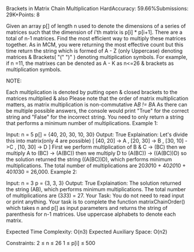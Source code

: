 Brackets in Matrix Chain Multiplication
HardAccuracy: 59.66%Submissions: 29K+Points: 8

Given an array p[] of length n used to denote the dimensions of a series of matrices such that the dimension of i'th matrix is p[i] * p[i+1]. There are a total of n-1 matrices. Find the most efficient way to multiply these matrices together. 
As in MCM, you were returning the most effective count but this time return the string which is formed of A - Z (only Uppercase) denoting matrices & Brackets( "(" ")" ) denoting multiplication symbols. For example, if n =11, the matrixes can be denoted as A - K as n<=26 & brackets as multiplication symbols.

NOTE:

Each multiplication is denoted by putting open & closed brackets to the matrices multiplied & also Please note that the order of matrix multiplication matters, as matrix multiplication is non-commutative A*B != B*A
As there can be multiple possible answers, the console would print "True" for the correct string and "False" for the incorrect string. You need to only return a string that performs a minimum number of multiplications.
Example 1:

Input: 
n = 5
p[] = {40, 20, 30, 10, 30}
Output: 
True
Explaination: 
Let's divide this into matrix(only 4 are possible) 
[ [40, 20] -> A
, [20, 30] -> B
, [30, 10] ->C
, [10, 30] -> D ]
First we perform multiplication of B & C -> (BC)
then we multiply A to (BC) -> (A(BC))
then we multiply D to (A(BC)) -> ((A(BC))D)
so the solution returned the string ((A(BC))D), which performs minimum multiplications. The total number of multiplications are 20*30*10 + 40*20*10 + 40*10*30 = 26,000.
Example 2:

Input: 
n = 3
p = {3, 3, 3}
Output: 
True
Explaination: 
The solution returned the string (AB), which performs minimum multiplications. The total number of multiplications are (3*3*3) = 27.
Your Task:
You do not need to read input or print anything. Your task is to complete the function matrixChainOrder() which takes n and p[] as input parameters and returns the string of parenthesis for n-1 matrices. Use uppercase alphabets to denote each matrix.

Expected Time Complexity: O(n3)
Expected Auxiliary Space: O(n2)

Constraints:
2 ≤ n ≤ 26 
1 ≤ p[i] ≤ 500 